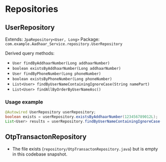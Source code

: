# Repositories

## UserRepository
Extends: `JpaRepository<User, Long>`
Package: `com.example.Aadhaar_Service.repository.UserRepository`

Derived query methods:
- `User findByAddhaarNumber(Long addhaarNumber)`
- `boolean existsByAddhaarNumber(Long addhaarNumber)`
- `User findByPhoneNumber(Long phoneNumber)`
- `boolean existsByPhoneNumber(Long phoneNumber)`
- `List<User> findByUserNameContainingIgnoreCase(String namePart)`
- `List<User> findAllByOrderByUserNameAsc()`

### Usage example
```java
@Autowired UserRepository userRepository;
boolean exists = userRepository.existsByAddhaarNumber(123456789012L);
List<User> results = userRepository.findByUserNameContainingIgnoreCase("an");
```

## OtpTransactonRepository
- The file exists (`repository/OtpTransactonRepository.java`) but is empty in this codebase snapshot.
